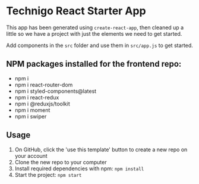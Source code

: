 # Technigo React Starter App

This app has been generated using `create-react-app`, then cleaned up a little so we have a project with just the elements we need to get started.

Add components in the `src` folder and use them in `src/app.js` to get started.

## NPM packages installed for the frontend repo:
- npm i
- npm i react-router-dom
- npm i styled-components@latest
- npm i react-redux
- npm i @‌reduxjs/toolkit
- npm i moment
- npm i swiper

## Usage

1. On GitHub, click the 'use this template' button to create a new repo on your account
1. Clone the new repo to your computer
1. Install required dependencies with npm: `npm install`
1. Start the project: `npm start`

